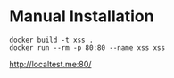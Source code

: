 # Manual Installation
```
docker build -t xss .
docker run --rm -p 80:80 --name xss xss
```
http://localtest.me:80/